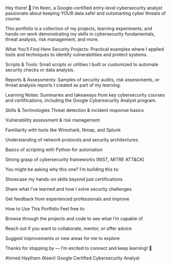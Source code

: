 Hey there! 👋 I’m Keen, a Google-certified entry-level cybersecurity analyst passionate about keeping YOUR data safe! and outsmarting cyber threats of course.

This portfolio is a collection of my projects, learning experiments, and hands-on work demonstrating my skills in cybersecurity fundamentals, threat analysis, risk management, and more.

What You’ll Find Here
Security Projects: Practical examples where I applied tools and techniques to identify vulnerabilities and protect systems.

Scripts & Tools: Small scripts or utilities I built or customized to automate security checks or data analysis.

Reports & Assessments: Samples of security audits, risk assessments, or threat analysis reports I created as part of my learning.

Learning Notes: Summaries and takeaways from key cybersecurity courses and certifications, including the Google Cybersecurity Analyst program.

Skills & Technologies
Threat detection & incident response basics

Vulnerability assessment & risk management

Familiarity with tools like Wireshark, Nmap, and Splunk

Understanding of network protocols and security architectures

Basics of scripting with Python for automation

Strong grasp of cybersecurity frameworks (NIST, MITRE ATT&CK)

You might be asking why this one?
I’m building this to:

Showcase my hands-on skills beyond just certifications

Share what I’ve learned and how I solve security challenges

Get feedback from experienced professionals and improve

How to Use This Portfolio
Feel free to:

Browse through the projects and code to see what I’m capable of

Reach out if you want to collaborate, mentor, or offer advice

Suggest improvements or new areas for me to explore

Thanks for stopping by — I’m excited to connect and keep learning! 🚀

Ahmed Haytham (Keen)
Google Certified Cybersecurity Analyst
